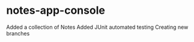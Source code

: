 # notes-app-console

Added a collection of Notes
Added JUnit automated testing
Creating new branches
